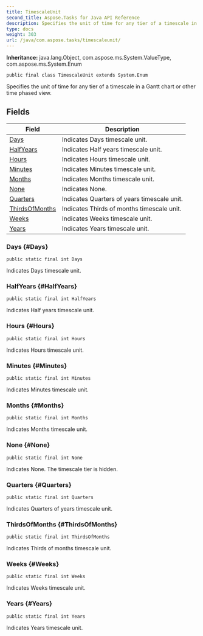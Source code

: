 ```yaml
---
title: TimescaleUnit
second_title: Aspose.Tasks for Java API Reference
description: Specifies the unit of time for any tier of a timescale in a Gantt chart or other time phased view.
type: docs
weight: 303
url: /java/com.aspose.tasks/timescaleunit/
---
```


**Inheritance:**
java.lang.Object, com.aspose.ms.System.ValueType, com.aspose.ms.System.Enum
```
public final class TimescaleUnit extends System.Enum
```

Specifies the unit of time for any tier of a timescale in a Gantt chart or other time phased view.
## Fields

| Field | Description |
| --- | --- |
| [Days](#Days) | Indicates Days timescale unit. |
| [HalfYears](#HalfYears) | Indicates Half years timescale unit. |
| [Hours](#Hours) | Indicates Hours timescale unit. |
| [Minutes](#Minutes) | Indicates Minutes timescale unit. |
| [Months](#Months) | Indicates Months timescale unit. |
| [None](#None) | Indicates None. |
| [Quarters](#Quarters) | Indicates Quarters of years timescale unit. |
| [ThirdsOfMonths](#ThirdsOfMonths) | Indicates Thirds of months timescale unit. |
| [Weeks](#Weeks) | Indicates Weeks timescale unit. |
| [Years](#Years) | Indicates Years timescale unit. |
### Days {#Days}
```
public static final int Days
```


Indicates Days timescale unit.

### HalfYears {#HalfYears}
```
public static final int HalfYears
```


Indicates Half years timescale unit.

### Hours {#Hours}
```
public static final int Hours
```


Indicates Hours timescale unit.

### Minutes {#Minutes}
```
public static final int Minutes
```


Indicates Minutes timescale unit.

### Months {#Months}
```
public static final int Months
```


Indicates Months timescale unit.

### None {#None}
```
public static final int None
```


Indicates None. The timescale tier is hidden.

### Quarters {#Quarters}
```
public static final int Quarters
```


Indicates Quarters of years timescale unit.

### ThirdsOfMonths {#ThirdsOfMonths}
```
public static final int ThirdsOfMonths
```


Indicates Thirds of months timescale unit.

### Weeks {#Weeks}
```
public static final int Weeks
```


Indicates Weeks timescale unit.

### Years {#Years}
```
public static final int Years
```


Indicates Years timescale unit.

